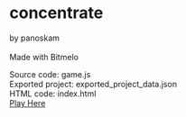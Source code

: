 # concentrate
by panoskam\
\
Made with Bitmelo

Source code: game.js\
Exported project: exported_project_data.json\
HTML code: index.html\
[Play Here](https://panoskam.github.io/concentrate)

